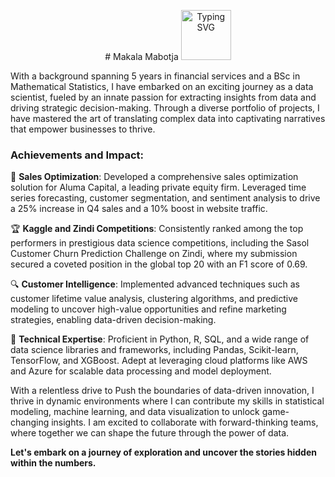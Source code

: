 <p align="center">
    # Makala Mabotja 
<a href="https://github.com/MakalaMabotja/">
    <img height="80" src="https://readme-typing-svg.demolab.com?font=Delius&size=17&duration=2000&pause=100&multiline=true&width=600&height=80&color=247d89&lines=Data Scientist || Story Teller|| Python Developer | Python Developer;" alt="Typing SVG" />
</a>
</p>

With a background spanning 5 years in financial services and a BSc in Mathematical Statistics, I have embarked on an exciting journey as a data scientist, fueled by an innate passion for extracting insights from data and driving strategic decision-making. Through a diverse portfolio of projects, I have mastered the art of translating complex data into captivating narratives that empower businesses to thrive.

### Achievements and Impact:

💼 **Sales Optimization**: Developed a comprehensive sales optimization solution for Aluma Capital, a leading private equity firm. Leveraged time series forecasting, customer segmentation, and sentiment analysis to drive a 25% increase in Q4 sales and a 10% boost in website traffic.

🏆 **Kaggle and Zindi Competitions**: Consistently ranked among the top performers in prestigious data science competitions, including the Sasol Customer Churn Prediction Challenge on Zindi, where my submission secured a coveted position in the global top 20 with an F1 score of 0.69.

🔍 **Customer Intelligence**: Implemented advanced techniques such as customer lifetime value analysis, clustering algorithms, and predictive modeling to uncover high-value opportunities and refine marketing strategies, enabling data-driven decision-making.

🧰 **Technical Expertise**: Proficient in Python, R, SQL, and a wide range of data science libraries and frameworks, including Pandas, Scikit-learn, TensorFlow, and XGBoost. Adept at leveraging cloud platforms like AWS and Azure for scalable data processing and model deployment.

With a relentless drive to Push the boundaries of data-driven innovation, I thrive in dynamic environments where I can contribute my skills in statistical modeling, machine learning, and data visualization to unlock game-changing insights. I am excited to collaborate with forward-thinking teams, where together we can shape the future through the power of data.

**Let's embark on a journey of exploration and uncover the stories hidden within the numbers.**
